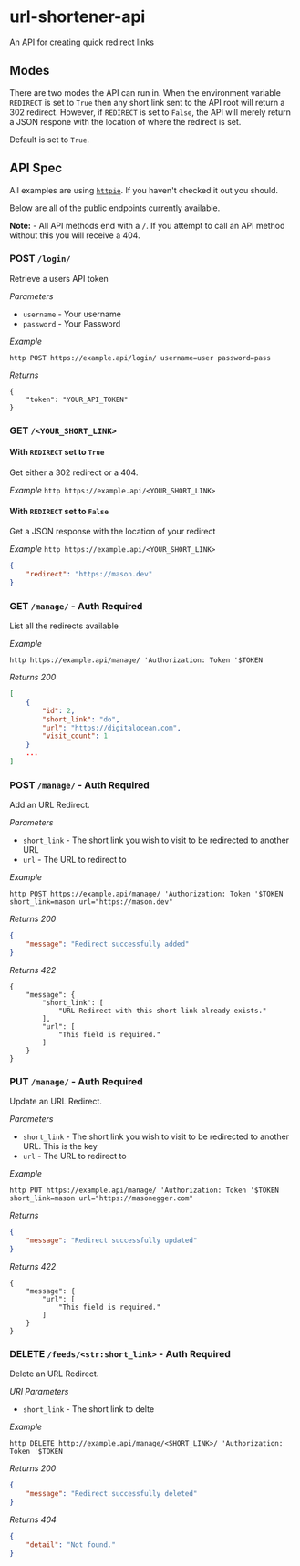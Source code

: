 # url-shortener-api
An API for creating quick redirect links

## Modes
There are two modes the API can run in. When the environment variable `REDIRECT`
is set to `True` then any short link sent to the API root will return a 302 redirect.
However, if `REDIRECT` is set to `False`, the API will merely return a JSON respone
with the location of where the redirect is set.

Default is set to `True`.

## API Spec
All examples are using [`httpie`](https://httpie.org/). If you haven't checked 
it out you should.

Below are all of the public endpoints currently available.

**Note:** - All API methods end with a `/`. If you attempt to call an API method
without this you will receive a 404.


### POST `/login/`
Retrieve a users API token

*Parameters*

* `username` - Your username
* `password` - Your Password

*Example*

`http POST https://example.api/login/ username=user password=pass`

*Returns*

```
{
    "token": "YOUR_API_TOKEN"
}
```

### GET `/<YOUR_SHORT_LINK>`

#### With `REDIRECT` set to `True`

Get either a 302 redirect or a 404.

*Example*
`http https://example.api/<YOUR_SHORT_LINK>`

#### With `REDIRECT` set to `False`
Get a JSON response with the location of your redirect

*Example*
`http https://example.api/<YOUR_SHORT_LINK>`
```json
{
    "redirect": "https://mason.dev"
}
```

### GET `/manage/` - **Auth Required**
List all the redirects available

*Example*

`http https://example.api/manage/ 'Authorization: Token '$TOKEN` 

*Returns 200*
```json
[
    {
        "id": 2,
        "short_link": "do",
        "url": "https://digitalocean.com",
        "visit_count": 1
    }
    ...
]

```



### POST `/manage/` - **Auth Required**
Add an URL Redirect.

*Parameters*

* `short_link` - The short link you wish to visit to be redirected to another URL
* `url` - The URL to redirect to

*Example*

`http POST https://example.api/manage/ 'Authorization: Token '$TOKEN short_link=mason url="https://mason.dev"`

*Returns 200*
```json
{
    "message": "Redirect successfully added"
}
```

*Returns 422*
```
{
    "message": {
        "short_link": [
            "URL Redirect with this short link already exists."
        ],
        "url": [
            "This field is required."
        ]
    }
}
```

### PUT `/manage/` - **Auth Required**
Update an URL Redirect.

*Parameters*

* `short_link` - The short link you wish to visit to be redirected to another URL. This is the key
* `url` - The URL to redirect to 

*Example*

`http PUT https://example.api/manage/ 'Authorization: Token '$TOKEN short_link=mason url="https://masonegger.com"`

*Returns*
```json
{
    "message": "Redirect successfully updated"
}
```

*Returns 422*
```
{
    "message": {
        "url": [
            "This field is required."
        ]
    }
}
```

### DELETE `/feeds/<str:short_link>` - **Auth Required**
Delete an URL Redirect.

*URI Parameters*

* `short_link` - The short link to delte

*Example*

`http DELETE http://example.api/manage/<SHORT_LINK>/ 'Authorization: Token '$TOKEN`

*Returns 200*
```json
{
    "message": "Redirect successfully deleted"
}
```

*Returns 404*
```json
{
    "detail": "Not found."
}
```
